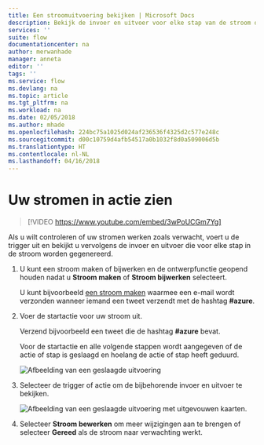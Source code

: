 ```yaml
---
title: Een stroomuitvoering bekijken | Microsoft Docs
description: Bekijk de invoer en uitvoer voor elke stap van de stroom om te controleren of de stroom op de verwachte manier werkt.
services: ''
suite: flow
documentationcenter: na
author: merwanhade
manager: anneta
editor: ''
tags: ''
ms.service: flow
ms.devlang: na
ms.topic: article
ms.tgt_pltfrm: na
ms.workload: na
ms.date: 02/05/2018
ms.author: mhade
ms.openlocfilehash: 224bc75a1025d024af236536f4325d2c577e248c
ms.sourcegitcommit: d00c10759d4afb54517a0b1032f8d0a509006d5b
ms.translationtype: HT
ms.contentlocale: nl-NL
ms.lasthandoff: 04/16/2018
---
```

# <a name="watch-your-flows-in-action"></a>Uw stromen in actie zien

>[!VIDEO https://www.youtube.com/embed/3wPoUCGm7Yg]

Als u wilt controleren of uw stromen werken zoals verwacht, voert u de trigger uit en bekijkt u vervolgens de invoer en uitvoer die voor elke stap in de stroom worden gegenereerd.

1. U kunt een stroom maken of bijwerken en de ontwerpfunctie geopend houden nadat u **Stroom maken** of **Stroom bijwerken** selecteert.

     U kunt bijvoorbeeld [een stroom maken](get-started-logic-flow.md) waarmee een e-mail wordt verzonden wanneer iemand een tweet verzendt met de hashtag **#azure**.
1. Voer de startactie voor uw stroom uit.

    Verzend bijvoorbeeld een tweet die de hashtag **#azure** bevat.

    Voor de startactie en alle volgende stappen wordt aangegeven of de actie of stap is geslaagd en hoelang de actie of stap heeft geduurd.

    ![Afbeelding van een geslaagde uitvoering](./media/see-a-flow-run/successful-flow-run.png)
1. Selecteer de trigger of actie om de bijbehorende invoer en uitvoer te bekijken.

    ![Afbeelding van een geslaagde uitvoering met uitgevouwen kaarten.](./media/see-a-flow-run/successful-flow-expanded-cards.png)
1. Selecteer **Stroom bewerken** om meer wijzigingen aan te brengen of selecteer **Gereed** als de stroom naar verwachting werkt.
